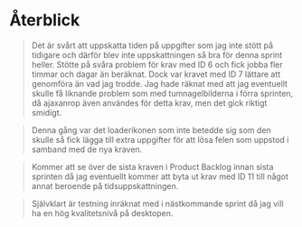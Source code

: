 Återblick
=========

> Det är svårt att uppskatta tiden på uppgifter som jag inte stött på tidigare och därför blev inte uppskattningen så bra
> för denna sprint heller. Stötte på svåra problem för krav med ID 6 och fick jobba fler timmar och dagar än beräknat. 
> Dock var kravet med ID 7 lättare att genomföra än vad jag trodde. Jag hade räknat med att jag eventuellt skulle få 
> liknande problem som med tumnagelbilderna i förra sprinten, då ajaxanrop även användes för detta krav, men det gick
> riktigt smidigt. 

> Denna gång var det loaderikonen som inte betedde sig som den skulle så fick lägga till extra uppgifter för att lösa 
> felen som uppstod i samband med de nya kraven. 

> Kommer att se över de sista kraven i Product Backlog innan sista sprinten då jag eventuellt kommer att byta ut krav med
> ID 11 till något annat beroende på tidsuppskattningen. 

> Självklart är testning inräknat med i nästkommande sprint då jag vill ha en hög kvalitetsnivå på desktopen.
